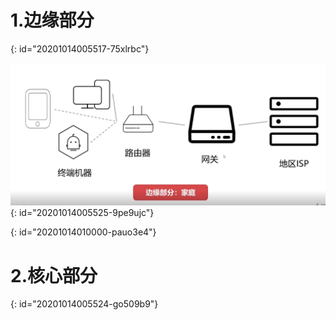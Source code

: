 # 1.边缘部分 
{: id="20201014005517-75xlrbc"}

![image.png](assets/20201014005958-34hri9b-image.png)
{: id="20201014005525-9pe9ujc"}

{: id="20201014010000-pauo3e4"}

# 2.核心部分
{: id="20201014005524-go509b9"}
